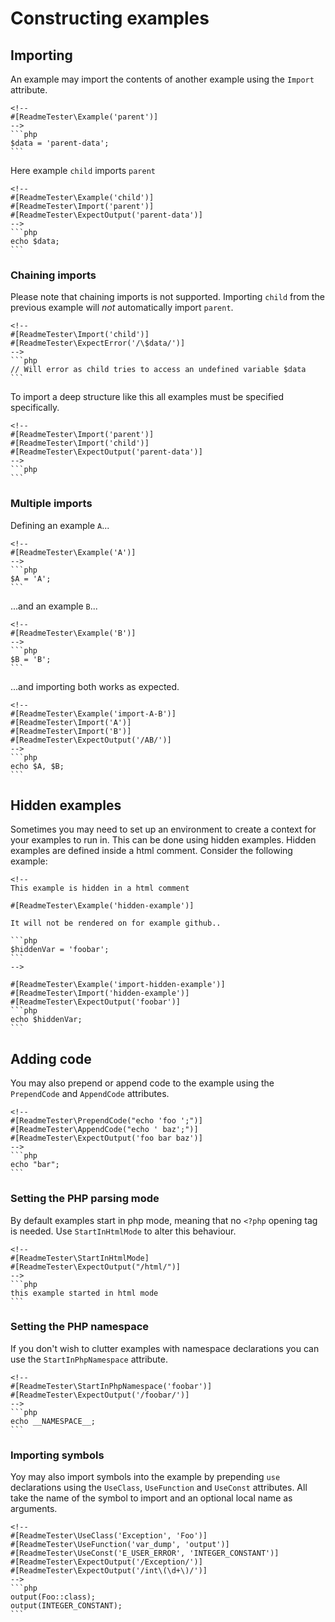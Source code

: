 # Constructing examples

## Importing

An example may import the contents of another example using the `Import`
attribute.

    <!--
    #[ReadmeTester\Example('parent')]
    -->
    ```php
    $data = 'parent-data';
    ```

Here example `child` imports `parent`

    <!--
    #[ReadmeTester\Example('child')]
    #[ReadmeTester\Import('parent')]
    #[ReadmeTester\ExpectOutput('parent-data')]
    -->
    ```php
    echo $data;
    ```

### Chaining imports

Please note that chaining imports is not supported. Importing `child` from the
previous example will _not_ automatically import `parent`.

    <!--
    #[ReadmeTester\Import('child')]
    #[ReadmeTester\ExpectError('/\$data/')]
    -->
    ```php
    // Will error as child tries to access an undefined variable $data
    ```

To import a deep structure like this all examples must be specified specifically.

    <!--
    #[ReadmeTester\Import('parent')]
    #[ReadmeTester\Import('child')]
    #[ReadmeTester\ExpectOutput('parent-data')]
    -->
    ```php
    ```

### Multiple imports

Defining an example `A`...

    <!--
    #[ReadmeTester\Example('A')]
    -->
    ```php
    $A = 'A';
    ```

...and an example `B`...

    <!--
    #[ReadmeTester\Example('B')]
    -->
    ```php
    $B = 'B';
    ```

...and importing both works as expected.

    <!--
    #[ReadmeTester\Example('import-A-B')]
    #[ReadmeTester\Import('A')]
    #[ReadmeTester\Import('B')]
    #[ReadmeTester\ExpectOutput('/AB/')]
    -->
    ```php
    echo $A, $B;
    ```

## Hidden examples

Sometimes you may need to set up an environment to create a context for your
examples to run in. This can be done using hidden examples. Hidden examples are
defined inside a html comment. Consider the following example:

    <!--
    This example is hidden in a html comment

    #[ReadmeTester\Example('hidden-example')]

    It will not be rendered on for example github..

    ```php
    $hiddenVar = 'foobar';
    ```
    -->

    #[ReadmeTester\Example('import-hidden-example')]
    #[ReadmeTester\Import('hidden-example')]
    #[ReadmeTester\ExpectOutput('foobar')]
    ```php
    echo $hiddenVar;
    ```

## Adding code

You may also prepend or append code to the example using the `PrependCode` and
`AppendCode` attributes.

    <!--
    #[ReadmeTester\PrependCode("echo 'foo ';")]
    #[ReadmeTester\AppendCode("echo ' baz';")]
    #[ReadmeTester\ExpectOutput('foo bar baz')]
    -->
    ```php
    echo "bar";
    ```

### Setting the PHP parsing mode

By default examples start in php mode, meaning that no `<?php` opening tag is
needed. Use `StartInHtmlMode` to alter this behaviour.

    <!--
    #[ReadmeTester\StartInHtmlMode]
    #[ReadmeTester\ExpectOutput("/html/")]
    -->
    ```php
    this example started in html mode
    ```

### Setting the PHP namespace

If you don't wish to clutter examples with namespace declarations you can use
the `StartInPhpNamespace` attribute.

    <!--
    #[ReadmeTester\StartInPhpNamespace('foobar')]
    #[ReadmeTester\ExpectOutput('/foobar/')]
    -->
    ```php
    echo __NAMESPACE__;
    ```

### Importing symbols

Yoy may also import symbols into the example by prepending `use` declarations
using the `UseClass`, `UseFunction` and `UseConst` attributes. All take
the name of the symbol to import and an optional local name as arguments.

    <!--
    #[ReadmeTester\UseClass('Exception', 'Foo')]
    #[ReadmeTester\UseFunction('var_dump', 'output')]
    #[ReadmeTester\UseConst('E_USER_ERROR', 'INTEGER_CONSTANT')]
    #[ReadmeTester\ExpectOutput('/Exception/')]
    #[ReadmeTester\ExpectOutput('/int\(\d+\)/')]
    -->
    ```php
    output(Foo::class);
    output(INTEGER_CONSTANT);
    ```
